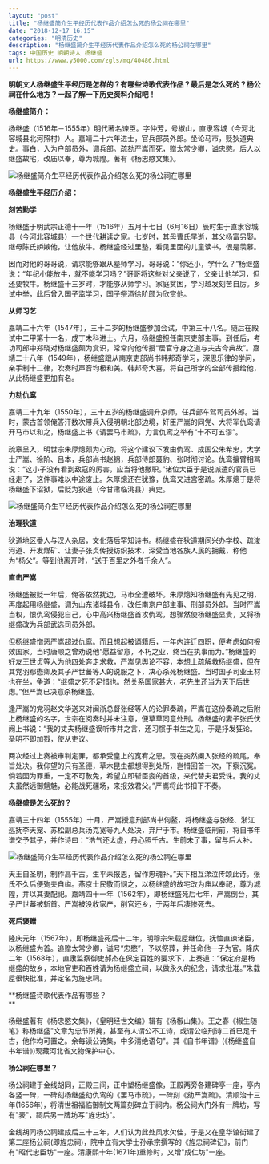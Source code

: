 ```yaml
---
layout: "post"
title: "杨继盛简介生平经历代表作品介绍怎么死的杨公祠在哪里"
date: "2018-12-17 16:15"
categories: "明清历史"
description: "杨继盛简介生平经历代表作品介绍怎么死的杨公祠在哪里"
tags: 中国历史 明朝诗人 杨继盛
url: https://www.y5000.com/zgls/mq/40486.html
---
```






**明朝文人杨继盛生平经历是怎样的？有哪些诗歌代表作品？最后是怎么死的？杨公祠在什么地方？一起了解一下历史资料介绍吧！**

 **杨继盛简介：**  

杨继盛（1516年－1555年）明代著名谏臣。字仲芳，号椒山，直隶容城（今河北容城县北河照村）人。嘉靖二十六年进士，官兵部员外郎。坐论马市，贬狄道典史。事白，入为户部员外，调兵部。疏劾严嵩而死，赠太常少卿，谥忠愍。后人以继盛故宅，改庙以奉，尊为城隍。著有《杨忠愍文集》。

![杨继盛简介生平经历代表作品介绍怎么死的杨公祠在哪里](https://img.y5000.com/uploads/allimg/190122/5b79ec0c6de4b2172e94786eff1762be.jpg)

 **杨继盛生平经历介绍：**

 **刻苦勤学**

杨继盛于明武宗正德十一年（1516年）五月十七日（6月16日）辰时生于直隶容城县（今河北容城县）一个世代耕读之家。七岁时，其母曹氏早逝，其父杨富另娶。继母陈氏妒嫉他，让他放牛。杨继盛经过里塾，看见里面的儿童读书，很是羡慕。

因而对他的哥哥说，请求能够跟从塾师学习。哥哥说：“你还小，学什么？”杨继盛说：“年纪小能放牛，就不能学习吗？”哥哥将这些对父亲说了，父亲让他学习，但还要牧牛。杨继盛十三岁时，才能够从师学习。家庭贫困，学习越发刻苦自厉。乡试中举，此后曾入国子监学习，国子祭酒徐阶颇为欣赏他。

 **从师习艺**

嘉靖二十六年（1547年），三十二岁的杨继盛参加会试，中第三十八名。随后在殿试中二甲第十一名，成丁未科进士。六月，杨继盛担任南京吏部主事。到任后，考功司郎中郑晓对杨继盛颇为赏识，常常向他传授“居官守身之道与夫古今典故”。嘉靖二十八年（1549年），杨继盛跟从南京吏部尚书韩邦奇学习，深思乐律的学问，亲手制十二律，吹奏时声音均极和美。韩邦奇大喜，将自己所学的全部传授给他，从此杨继盛更加有名。

 **力劾仇鸾**

嘉靖二十九年（1550年），三十五岁的杨继盛调升京师，任兵部车驾司员外郎。当时，蒙古首领俺答汗数次带兵入侵明朝北部边境，奸臣严嵩的同党、大将军仇鸾请开马市以和之，杨继盛上书《请罢马市疏》，力言仇鸾之举有“十不可五谬”。

疏章呈入，明世宗朱厚熜颇为心动，将这个建议下发由仇鸾、成国公朱希忠，大学士严嵩、徐阶、吕本，兵部尚书赵锦，兵部侍郎聂豹、张时彻讨论。仇鸾攘臂相骂说：“这小子没有看到敌寇的厉害，应当将他撤职。”诸位大臣于是说派遣的官员已经走了，这件事难以中途废止。朱厚熜还在犹豫，仇鸾又进宫密疏。朱厚熜于是将杨继盛下诏狱，后贬为狄道（今甘肃临洮县）典史。

![杨继盛简介生平经历代表作品介绍怎么死的杨公祠在哪里](https://img.y5000.com/uploads/allimg/190122/94965aa75b4fcc2384ed5428bc86438e.jpg)

 **治理狄道**

狄道地区番人与汉人杂居，文化落后罕知诗书。杨继盛在狄道期间兴办学校、疏浚河道、开发煤矿、让妻子张贞传授纺织技术，深受当地各族人民的拥戴，称他为“杨父”。等到他离开时，“送于百里之外者千余人”。

 **直击严嵩**

杨继盛被贬一年后，俺答依然扰边，马市全遭破坏。朱厚熜知杨继盛有先见之明，再度起用杨继盛，调为山东诸城县令，改任南京户部主事、刑部员外郎。当时严嵩当权，恨仇鸾侵犯自己，心中高兴杨继盛首攻仇鸾，想骤然使杨继盛显贵，又将杨继盛改为兵部武选司员外郎。

但杨继盛憎恶严嵩超过仇鸾。而且想起被谪籍后，一年内连迁四职，便考虑如何报效国家。当时唐顺之曾劝说他“愿益留意，不朽之业，终当在执事而为。”杨继盛的好友王世贞等人为他四处奔走求救，严嵩见舆论不容，本想上疏解救杨继盛，但在其党羽鄢懋卿及其子严世蕃等人的说服之下，决心杀死杨继盛。当时国子司业王材也在坐，争道：“继盛之死不足惜也。然关系国家甚大，老先生还当为天下后世虑。”但严嵩已决意杀杨继盛。

逢严嵩的党羽赵文华送来对闽浙总督张经等人的论罪奏疏，严嵩在这份奏疏之后附上杨继盛的名字，世宗在阅奏时并未注意，便草草同意处刑。杨继盛的妻子张氏伏阙上书说：“我的丈夫杨继盛误听市井之言，还习惯于书生之见，于是抒发狂论。圣明不即加戮，使从吏议。

两次经过上奏被审判定罪，都承受皇上的宽宥之恩。现在突然阑入张经的疏尾，奉旨处决。我仰望的只有圣德，草木昆虫都想得到处所，岂惜回首一次，下察沉冤。倘若因为罪重，一定不可赦免，希望立即斩臣妾的首级，来代替夫君受诛。我的丈夫虽然远御魑魅，必能战死疆场，来报效君父。”严嵩将此书扣下不奏。

 **杨继盛是怎么死的？**

嘉靖三十四年（1555年）十月，严嵩授意刑部尚书何鳌，将杨继盛与张经、浙江巡抚李天宠、苏松副总兵汤克宽等九人处决，弃尸于市。杨继盛临刑前，将自书年谱交予其子，并作诗曰：“浩气还太虚，丹心照千古。生前未了事，留与后人补。

![杨继盛简介生平经历代表作品介绍怎么死的杨公祠在哪里](https://img.y5000.com/uploads/allimg/190122/d45b929032247fc392d1ad9a0b133740.jpg)

天王自圣明，制作高千古。生平未报恩，留作忠魂补。”天下相互涕泣传颂此诗。张氏不久后便殉夫自缢。燕京士民敬而悯之，以杨继盛的故宅改为庙以奉祀，尊为城隍，并以其妻配祀。嘉靖四十一年（1562年），即杨继盛死后七年，严嵩倒台，其子严世蕃被斩首。严嵩被没收家产，削官还乡，于两年后凄惨死去。

 **死后褒赠**

隆庆元年（1567年），即杨继盛死后十二年，明穆宗朱载垕继位，抚恤直谏诸臣，以杨继盛为首。追赠太常少卿，谥号“忠愍”，予以祭葬，并任命他一子为官。隆庆二年（1568年），直隶监察御史郝杰在保定百姓的要求下，上奏道：“保定府是杨继盛的故乡，本地官吏和百姓请为杨继盛立祠，以做永久的纪念，请求批准。”朱载垕很快批准，并定名为旌忠祠。

 **杨继盛诗歌代表作品有哪些？  
**

杨继盛著有《杨忠愍文集》，《皇明经世文编》辑有《杨椒山集》。王之春《椒生随笔》称杨继盛"文章为忠节所掩，甚至有人谓公不工诗，或谓公临刑诗二首已足千古，他作均可置之。余每读公诗集，中多清绝语句"。其《自书年谱》(《杨继盛自书年谱》)现藏河北省文物保护中心。  

 **杨公祠在哪里？**

杨公祠建于金线胡同，正殿三间，正中塑杨继盛像，正殿两旁各建碑亭一座，亭内各竖一碑，一碑刻杨继盛劾仇鸾的《罢马市疏》，一碑刻《劾严嵩疏》。清顺治十三年(1656年)，将清世祖福临御制文两篇刻碑立于祠内。杨公祠大门外有一牌坊，写有"表"，祠后另一牌坊写"旌忠坊"。

金线胡同杨公祠建成后三十三年，人们认为此处风水欠佳，于是又在皇华馆街建了第二座杨公祠(即旌忠祠)，院中立有大学士孙承宗撰写的《旌忠祠碑记》，前门有"昭代忠臣坊"一座。清康熙十年(1671年)重修时，又增"成仁坊"一座。
